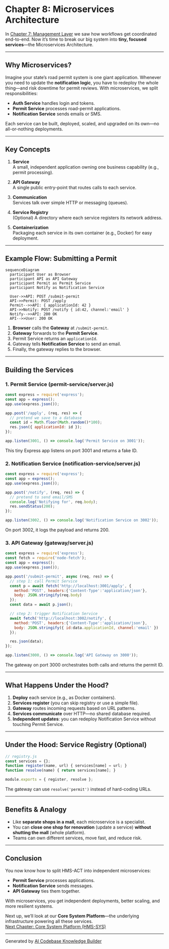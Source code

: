 # Chapter 8: Microservices Architecture

In [Chapter 7: Management Layer](07_management_layer_.md) we saw how workflows get coordinated end-to-end. Now it’s time to break our big system into **tiny, focused services**—the Microservices Architecture.

---

## Why Microservices?

Imagine your state’s road permit system is one giant application. Whenever you need to update the **notification logic**, you have to redeploy the whole thing—and risk downtime for permit reviews. With microservices, we split responsibilities:

- **Auth Service** handles login and tokens.
- **Permit Service** processes road-permit applications.
- **Notification Service** sends emails or SMS.

Each service can be built, deployed, scaled, and upgraded on its own—no all-or-nothing deployments.

---

## Key Concepts

1. **Service**  
   A small, independent application owning one business capability (e.g., permit processing).

2. **API Gateway**  
   A single public entry-point that routes calls to each service.

3. **Communication**  
   Services talk over simple HTTP or messaging (queues).  

4. **Service Registry**  
   (Optional) A directory where each service registers its network address.

5. **Containerization**  
   Packaging each service in its own container (e.g., Docker) for easy deployment.

---

## Example Flow: Submitting a Permit

```mermaid
sequenceDiagram
  participant User as Browser
  participant API as API Gateway
  participant Permit as Permit Service
  participant Notify as Notification Service

  User->>API: POST /submit-permit
  API->>Permit: POST /apply
  Permit-->>API: { applicationId: 42 }
  API->>Notify: POST /notify { id:42, channel:'email' }
  Notify-->>API: 200 OK
  API-->>User: 200 OK
```

1. **Browser** calls the **Gateway** at `/submit-permit`.  
2. **Gateway** forwards to the **Permit Service**.  
3. Permit Service returns an `applicationId`.  
4. Gateway tells **Notification Service** to send an email.  
5. Finally, the gateway replies to the browser.

---

## Building the Services

### 1. Permit Service (permit-service/server.js)

```javascript
const express = require('express');
const app = express();
app.use(express.json());

app.post('/apply', (req, res) => {
  // pretend we save to a database
  const id = Math.floor(Math.random()*100);
  res.json({ applicationId: id });
});

app.listen(3001, () => console.log('Permit Service on 3001'));
```

This tiny Express app listens on port 3001 and returns a fake ID.

### 2. Notification Service (notification-service/server.js)

```javascript
const express = require('express');
const app = express();
app.use(express.json());

app.post('/notify', (req, res) => {
  // pretend to send email/SMS
  console.log('Notifying for', req.body);
  res.sendStatus(200);
});

app.listen(3002, () => console.log('Notification Service on 3002'));
```

On port 3002, it logs the payload and returns 200.

### 3. API Gateway (gateway/server.js)

```javascript
const express = require('express');
const fetch = require('node-fetch');
const app = express();
app.use(express.json());

app.post('/submit-permit', async (req, res) => {
  // step 1: call Permit Service
  const p = await fetch('http://localhost:3001/apply', {
    method:'POST', headers:{'Content-Type':'application/json'},
    body: JSON.stringify(req.body)
  });
  const data = await p.json();

  // step 2: trigger Notification Service
  await fetch('http://localhost:3002/notify', {
    method:'POST', headers:{'Content-Type':'application/json'},
    body: JSON.stringify({ id:data.applicationId, channel:'email' })
  });

  res.json(data);
});

app.listen(3000, () => console.log('API Gateway on 3000'));
```

The gateway on port 3000 orchestrates both calls and returns the permit ID.

---

## What Happens Under the Hood?

1. **Deploy** each service (e.g., as Docker containers).  
2. **Services register** (you can skip registry or use a simple file).  
3. **Gateway** routes incoming requests based on URL patterns.  
4. **Services communicate** over HTTP—no shared database required.  
5. **Independent updates**: you can redeploy Notification Service without touching Permit Service.

---

## Under the Hood: Service Registry (Optional)

```javascript
// registry.js
const services = {};
function register(name, url) { services[name] = url; }
function resolve(name) { return services[name]; }

module.exports = { register, resolve };
```

The gateway can use `resolve('permit')` instead of hard-coding URLs.

---

## Benefits & Analogy

- Like **separate shops in a mall**, each microservice is a specialist.  
- You can **close one shop for renovation** (update a service) **without shutting the mall** (whole platform).  
- Teams can own different services, move fast, and reduce risk.

---

## Conclusion

You now know how to split HMS-ACT into independent microservices:

- **Permit Service** processes applications.  
- **Notification Service** sends messages.  
- **API Gateway** ties them together.  

With microservices, you get independent deployments, better scaling, and more resilient systems.

Next up, we’ll look at our **Core System Platform**—the underlying infrastructure powering all these services.  
[Next Chapter: Core System Platform (HMS-SYS)](09_core_system_platform__hms_sys__.md)

---

Generated by [AI Codebase Knowledge Builder](https://github.com/The-Pocket/Tutorial-Codebase-Knowledge)